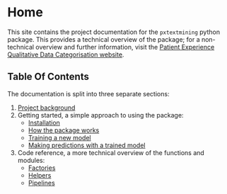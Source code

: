 # Home

This site contains the project documentation for the `pxtextmining` python package.
This provides a technical overview of the package; for a non-technical overview and further information, visit the
[Patient Experience Qualitative Data Categorisation website](https://the-strategy-unit.github.io/PatientExperience-QDC/pxtextmining/).

## Table Of Contents

The documentation is split into three separate sections:

1. [Project background](about.md)
2. Getting started, a simple approach to using the package:
    - [Installation](getting%20started/install.md)
    - [How the package works](getting%20started/package.md)
    - [Training a new model](getting%20started/training_new_model.md)
    - [Making predictions with a trained model](getting%20started/using_trained_model.md)
3. Code reference, a more technical overview of the functions and modules:
    - [Factories](reference/pxtextmining/factories/factory_data_load_and_split.md)
    - [Helpers](reference/pxtextmining/helpers/text_preprocessor.md)
    - [Pipelines](reference/pxtextmining/pipelines/multilabel_pipeline.md)
